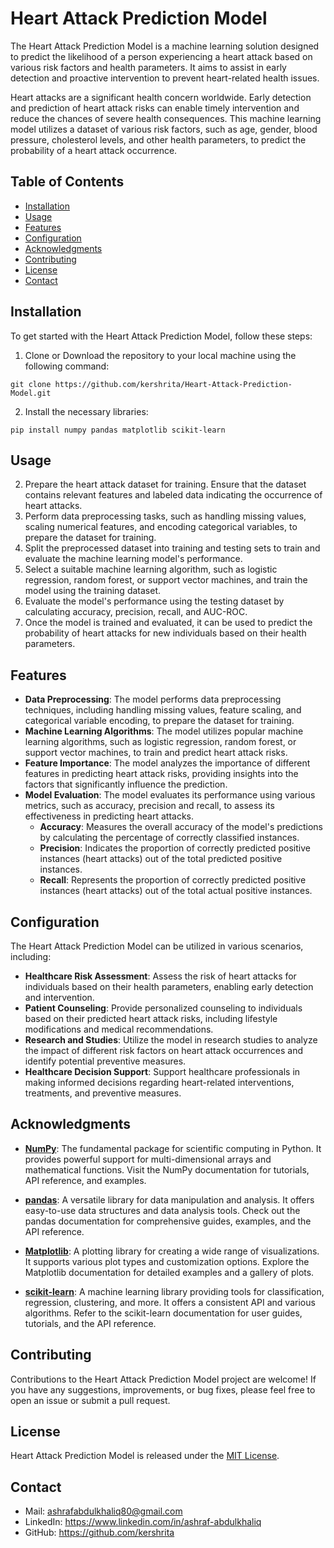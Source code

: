 # Heart Attack Prediction Model

The Heart Attack Prediction Model is a machine learning solution designed to predict the likelihood of a person experiencing a heart attack based on various risk factors and health parameters. It aims to assist in early detection and proactive intervention to prevent heart-related health issues.

Heart attacks are a significant health concern worldwide. Early detection and prediction of heart attack risks can enable timely intervention and reduce the chances of severe health consequences. This machine learning model utilizes a dataset of various risk factors, such as age, gender, blood pressure, cholesterol levels, and other health parameters, to predict the probability of a heart attack occurrence.

## Table of Contents

- [Installation](#installation)
- [Usage](#usage)
- [Features](#features)
- [Configuration](#configuration)
- [Acknowledgments](#acknowledgments)
- [Contributing](#contributing)
- [License](#license)
- [Contact](#contact)

## Installation

To get started with the Heart Attack Prediction Model, follow these steps:

1. Clone or Download the repository to your local machine using the following command:
```
git clone https://github.com/kershrita/Heart-Attack-Prediction-Model.git
```
2. Install the necessary libraries:
```
pip install numpy pandas matplotlib scikit-learn
```

## Usage

2. Prepare the heart attack dataset for training. Ensure that the dataset contains relevant features and labeled data indicating the occurrence of heart attacks.
3. Perform data preprocessing tasks, such as handling missing values, scaling numerical features, and encoding categorical variables, to prepare the dataset for training.
4. Split the preprocessed dataset into training and testing sets to train and evaluate the machine learning model's performance.
5. Select a suitable machine learning algorithm, such as logistic regression, random forest, or support vector machines, and train the model using the training dataset.
6. Evaluate the model's performance using the testing dataset by calculating accuracy, precision, recall, and AUC-ROC.
7. Once the model is trained and evaluated, it can be used to predict the probability of heart attacks for new individuals based on their health parameters.

## Features

- **Data Preprocessing**: The model performs data preprocessing techniques, including handling missing values, feature scaling, and categorical variable encoding, to prepare the dataset for training.
- **Machine Learning Algorithms**: The model utilizes popular machine learning algorithms, such as logistic regression, random forest, or support vector machines, to train and predict heart attack risks.
- **Feature Importance**: The model analyzes the importance of different features in predicting heart attack risks, providing insights into the factors that significantly influence the prediction.
- **Model Evaluation**: The model evaluates its performance using various metrics, such as accuracy, precision and recall, to assess its effectiveness in predicting heart attacks.
	- **Accuracy**: Measures the overall accuracy of the model's predictions by calculating the percentage of correctly classified instances.
	- **Precision**: Indicates the proportion of correctly predicted positive instances (heart attacks) out of the total predicted positive instances.
	- **Recall**: Represents the proportion of correctly predicted positive instances (heart attacks) out of the total actual positive instances.

## Configuration

The Heart Attack Prediction Model can be utilized in various scenarios, including:

- **Healthcare Risk Assessment**: Assess the risk of heart attacks for individuals based on their health parameters, enabling early detection and intervention.
- **Patient Counseling**: Provide personalized counseling to individuals based on their predicted heart attack risks, including lifestyle modifications and medical recommendations.
- **Research and Studies**: Utilize the model in research studies to analyze the impact of different risk factors on heart attack occurrences and identify potential preventive measures.
- **Healthcare Decision Support**: Support healthcare professionals in making informed decisions regarding heart-related interventions, treatments, and preventive measures.

## Acknowledgments

- **[NumPy](https://numpy.org/doc/stable/)**: The fundamental package for scientific computing in Python. It provides powerful support for multi-dimensional arrays and mathematical functions. Visit the NumPy documentation for tutorials, API reference, and examples.

- **[pandas](https://pandas.pydata.org/docs/)**: A versatile library for data manipulation and analysis. It offers easy-to-use data structures and data analysis tools. Check out the pandas documentation for comprehensive guides, examples, and the API reference.

- **[Matplotlib](https://matplotlib.org/stable/users/index.html)**: A plotting library for creating a wide range of visualizations. It supports various plot types and customization options. Explore the Matplotlib documentation for detailed examples and a gallery of plots.

- **[scikit-learn](https://scikit-learn.org/stable/index.html)**: A machine learning library providing tools for classification, regression, clustering, and more. It offers a consistent API and various algorithms. Refer to the scikit-learn documentation for user guides, tutorials, and the API reference.

## Contributing

Contributions to the Heart Attack Prediction Model project are welcome! If you have any suggestions, improvements, or bug fixes, please feel free to open an issue or submit a pull request.

## License

Heart Attack Prediction Model is released under the [MIT License](LICENSE).

## Contact

- Mail: ashrafabdulkhaliq80@gmail.com
- LinkedIn: https://www.linkedin.com/in/ashraf-abdulkhaliq
- GitHub: https://github.com/kershrita